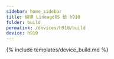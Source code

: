 ```yaml
---
sidebar: home_sidebar
title: 编译 LineageOS 给 h910
folder: build
permalink: /devices/h910/build
device: h910
---
```

{% include templates/device_build.md %}
